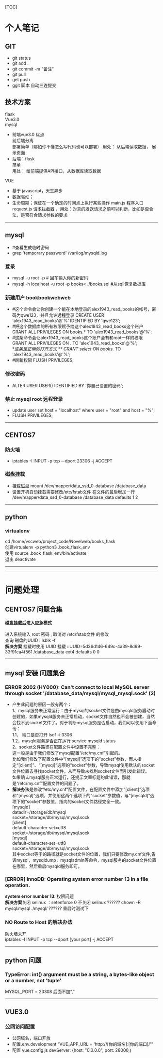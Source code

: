 [TOC]
# 个人笔记
## GIT
- git status 
- git add .
- git commit -m "备注"
- git pull 
- get push 
- ggit 脚本 自动三连提交 
## 技术方案
flask    
Vue3.0    
mysql   
- 前端vue3.0 优点  
    前后端分离  
    部署简单（哪怕你不懂怎么写代码也可以部署）
用处： 从后端读取数据， 展示页面
- 后端：flask  
    简单  
用处： 给前端提供API接口，从数据库读取数据  

VUE
- 基于 javascript，天生异步
- 数据驱动；
- 生命周期；保证在一个确定的时间点上执行某些操作
main.js 程序入口 
request.js 请求拦截器 ，用处：对真的发送请求之前可以判断，比如是否合法，是否符合请求参数的要求

***
## mysql
- #查看生成临时密码
- grep 'temporary password' /var/log/mysqld.log
### 登录
- mysql -u root -p # 回车输入你的新密码
- mysql -h localhost -u root -p books< ./books.sql  #从sqll恢复数据库
### 新建用户 bookbookwebweb
- #这个命令会让你创建一个能在本地登录的alex1943_read_books的帐号，密码为qwe123，并且允许远程登录
CREATE USER 'alex1943_read_books'@'%' IDENTIFIED BY 'qwe123';  
- #把这个数据库的所有权限赋予给这个alex1943_read_books这个账户  
GRANT ALL PRIVILEGES ON books.* TO 'alex1943_read_books'@'%';  
- #这条命令会让alex1943_read_books这个账户会有和root一样的权限  
GRANT ALL PRIVILEGES ON *.* TO 'alex1943_read_books'@'%';  
**这条是正确的打开方式 ** 
GRANT select ON books.* TO 'alex1943_read_books'@'%';  
- #刷新权限
FLUSH PRIVILEGES;  
### 修改密码 
- ALTER USER USER() IDENTIFIED BY '你自己设置的密码';
### 禁止  mysql root 远程登录
- update user set host = "localhost" where user = "root" and host = "%";
- FLUSH PRIVILEGES;
***
## CENTOS7 
### 防火墙
- iptables -I INPUT -p tcp --dport 23306 -j ACCEPT
### 磁盘挂载
- 挂载磁盘 mount /dev/mapper/data_ssd_0-database  /database_data 
- 设置开机自动挂载需要修改/etc/fstab文件
在文件的最后增加一行  /dev/mapper/data_ssd_0-database  /database_data  defaults 1 2

***
## python
### virtualenv
cd /home/vscweb/project_code/Novelweb/books_flask  
创建virtualenv -p python3 .book_flask_env   
使用 source .book_flask_env/bin/activate  
退出 deactivate


********
********
# 问题处理
## CENTOS7 问题合集
#### 磁盘挂载后进入应急模式 
进入系统输入 root 密码 ,  取消对 /etc/fstab文件 的修改   
查询 磁盘的UUID : lsblk -f    
**解决方案** 挂载时使用 UUID 挂载 ::UUID=5d36d146-649c-4a39-8d69-33f91ea4f561  /database_data ext4    defaults        0 0  


***
## mysql 安装 问题集合
### ERROR 2002 (HY000): Can't connect to local MySQL server through socket '/database_data/mysql/mysql_mysql.sock' (2) 
- 产生此问题的原因一般有两个：   
1、mysql服务未正常运行：由于mysql的socket文件是由mysqld服务启动时创建的，如果mysqld服务未正常启动，socket文件自然也不会被创建，当然会找不到socket文件了。对于判断mysql服务是否启动，我们可以使用下面命令：    
1.1、 端口是否打开 lsof -i:3306     
1.2、mysqld服务是否正在运行  service mysqld status    
2、socket文件路径在配置文件中设置不完整：   
这一般是由于我们修改了mysql配置“/etc/my.cnf”引起的。   
比如我们修改了配置文件中“[mysql]”选项下的“socket”参数，而未指定“[client]”、“[mysql]”选项的“socket”参数，导致mysql使用默认的socket文件位置去寻找socket文件，从而导致未找到socket文件而引发此错误。   
如果确认mysql服务正常运行，还提示文章标题的此错误，那就是“/etc/my.cnf”配置文件的问题了。     
- **解决办法**是修改“/etc/my.cnf”配置文件，在配置文件中添加“[client]”选项和“[mysql]”选项，并使用这两个选项下的“socket”参数值，与“[mysqld]”选项下的“socket”参数值，指向的socket文件路径完全一致。    
[mysqld]   
datadir=/storage/db/mysql   
socket=/storage/db/mysql/mysql.sock   
[client]   
default-character-set=utf8   
socket=/storage/db/mysql/mysql.sock   
[mysql]   
default-character-set=utf8   
socket=/storage/db/mysql/mysql.sock   
其中socket等于的路径就是socket文件的位置，我们只要修改my.cnf文件,告诉mysql，mysqldump，mysqladmin等命令，mysql服务的socket文件位置在哪里，然后重启mysqld服务即可。  
### [ERROR] InnoDB: Operating system error number 13 in a file operation.
**system error number 13**: 权限问题  
**解决方案**关闭 selinux ：setenforce 0 
不关闭 selinux ?????? chown -R mysql:mysql ./mysql/ ?????? 重启时测试下 

### NO Route to Host 的解决办法
防火墙未开   
iptables -I INPUT -p tcp --dport [your port] -j ACCEPT

***
## python 问题
### TypeError: int() argument must be a string, a bytes-like object or a number, not 'tuple'
MYSQL_PORT = 23308 后面不加“,”

***
## VUE3.0
### 公网访问配置
- 公网域名，端口开放 
- 配置.env.development “VUE_APP_URL = 'http://[你的域名]:[你的端口]/'”
- 配置 vue.config.js 
  devServer:   {host: "0.0.0.0",
                port: 28000,｝
### 